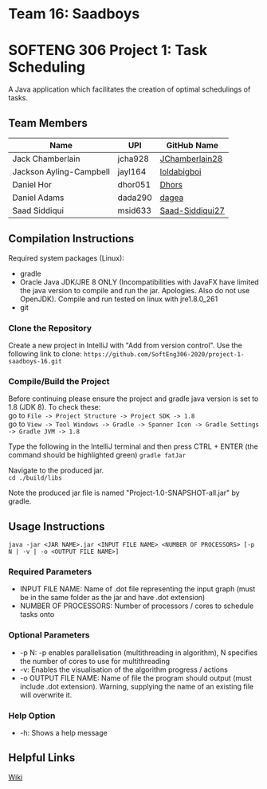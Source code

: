 # Team 16: Saadboys   

# SOFTENG 306 Project 1: Task Scheduling
A Java application which facilitates the creation of optimal schedulings of tasks.

## Team Members
| Name                        | UPI           | GitHub Name                                   |
| ----------------------------|--------------| ---------------------------------------------|
| Jack Chamberlain            | jcha928       | [JChamberlain28](http://github.com/JChamberlain28)  |
| Jackson Ayling-Campbell     | jayl164       | [loldabigboi](http://github.com/loldabigboi) |
| Daniel Hor                  | dhor051       | [Dhors](http://github.com/Dhors)   |
| Daniel Adams                | dada290       | [dagea](http://github.com/dagea)   |
| Saad Siddiqui               | msid633       | [Saad-Siddiqui27](http://github.com/Saad-Siddiqui27) |

## Compilation Instructions
Required system packages (Linux):
* gradle
* Oracle Java JDK/JRE 8 ONLY (Incompatibilities with JavaFX have limited the java version to compile and run the jar. Apologies. Also do not use OpenJDK). Compile and run tested on linux with jre1.8.0_261
* git    

### Clone the Repository
Create a new project in IntelliJ with "Add from version control". Use the following link to clone:
```https://github.com/SoftEng306-2020/project-1-saadboys-16.git```

### Compile/Build the Project   
Before continuing please ensure the project and gradle java version is set to 1.8 (JDK 8).
To check these:    
go to ```File -> Project Structure -> Project SDK -> 1.8```    
go to ```View -> Tool Windows -> Gradle -> Spanner Icon -> Gradle Settings -> Gradle JVM -> 1.8```    


Type the following in the IntelliJ terminal and then press CTRL + ENTER (the command should be highlighted green)
`` gradle fatJar ``


Navigate to the produced jar.   
`` cd ./build/libs ``

Note the produced jar file is named "Project-1.0-SNAPSHOT-all.jar" by gradle.

## Usage Instructions
`` java -jar <JAR NAME>.jar <INPUT FILE NAME> <NUMBER OF PROCESSORS> [-p N | -v | -o <OUTPUT FILE NAME>] ``    
### Required Parameters        
* INPUT FILE NAME: Name of .dot file representing the input graph (must be in the same folder as the jar and have .dot extension) 
* NUMBER OF PROCESSORS: Number of processors / cores to schedule tasks onto    
### Optional Parameters    
* -p N: -p enables parallelisation (multithreading in algorithm), N specifies the number of cores to use for multithreading    
* -v: Enables the visualisation of the algorithm progress / actions
* -o OUTPUT FILE NAME: Name of file the program should output (must include .dot extension). Warning, supplying the name of an existing file will overwrite it.
### Help Option
* -h: Shows a help message


## Helpful Links
[Wiki](/wiki/Home.md)

